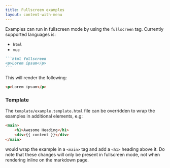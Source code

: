 ```yaml
---
title: Fullscreen examples
layout: content-with-menu
---
```


Examples can run in fullscreen mode by using the `fullscreen` tag.
Currently supported languages is:

-   `html`
-   `vue`

````md
```html fullscreen
<p>Lorem ipsum</p>
```
````

This will render the following:

```html fullscreen
<p>Lorem ipsum</p>
```

### Template

The `template/example.template.html` file can be overridden to wrap the examples in additional elements, e.g:

```html static
<main>
    <h1>Awesome Heading</h1>
    <div>{{ content }}</div>
</main>
```

would wrap the example in a `<main>` tag and add a `<h1>` heading above it.
Do note that these changes will only be present in fullscreen mode, not when rendering inline on the markdown page.
